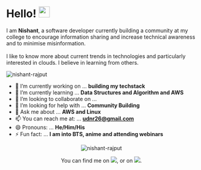 

<h1>Hello! <img src="https://github.com/sciencepal/sciencepal/blob/master/assets/Hi.gif" width="29px"> </h1>
<p>
  I am <b>Nishant</b>, a software developer currently building a community at my college to encourage information sharing and increase technical awareness and to minimise misinformation. <br><br>I like to know more about current trends in technologies and particularly interested in clouds. I believe in learning from others.
  
  
</p>
<p align="left"> <img src="https://komarev.com/ghpvc/?username=nishant-rajput" alt="nishant-rajput" /> </p>

- 🔭 I’m currently working on ... **building my techstack**
- 🌱 I’m currently learning ...  **Data Structures and Algorithm  and AWS**
- 👯 I’m looking to collaborate on ... 
- 🤔 I’m looking for help with ... **Community Building**
- 💬 Ask me about ... **AWS and Linux**
- 📫 You can reach me at: ... **udnr26@gmail.com**
- 😄 Pronouns: ... **He/Him/His**
- ⚡ Fun fact: ... **I am into BTS, anime and attending webinars**








<!--<p align="center"><img  src="https://github-readme-stats.vercel.app/api/top-langs/?username=nishant-rajput&layout=compact&hide=html" alt="nishant-rajput" /></p>
-->
<p align="center"> <img src="https://github-readme-stats.vercel.app/api?username=nishant-rajput&show_icons=true" alt="nishant-rajput" /> </p>



<p align="center">You can find me on <a href="https://twitter.com/rt_nishant"><img src="http://i.imgur.com/wWzX9uB.png"></img></a>, or on <a href="https://www.linkedin.com/in/nishant-rajput/"><img src="https://raw.githubusercontent.com/MartinHeinz/MartinHeinz/master/linkedin-3-16.png"></img></a>.</p>
